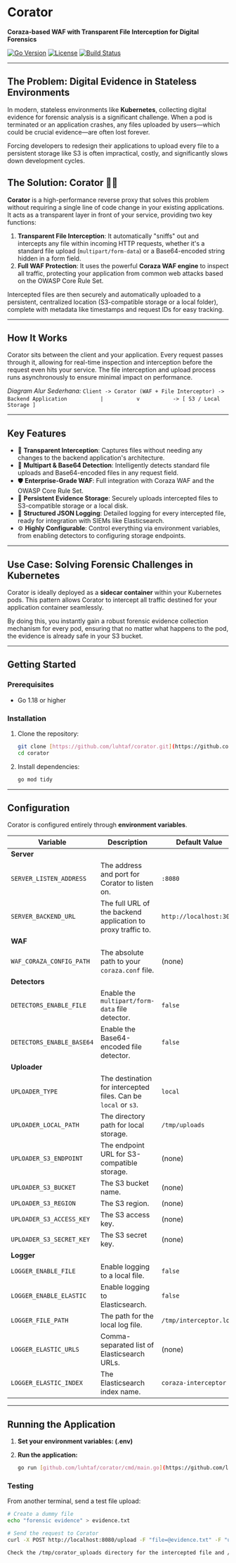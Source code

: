 # Corator

**Coraza-based WAF with Transparent File Interception for Digital Forensics**

[![Go Version](https://img.shields.io/badge/go-1.18+-blue.svg)](https://golang.org/)
[![License](https://img.shields.io/badge/License-MIT-green.svg)](https://opensource.org/licenses/MIT)
[![Build Status](https://img.shields.io/badge/build-passing-brightgreen)](https://github.com/luhtaf/corator)

---

## The Problem: Digital Evidence in Stateless Environments

In modern, stateless environments like **Kubernetes**, collecting digital evidence for forensic analysis is a significant challenge. When a pod is terminated or an application crashes, any files uploaded by users—which could be crucial evidence—are often lost forever.

Forcing developers to redesign their applications to upload every file to a persistent storage like S3 is often impractical, costly, and significantly slows down development cycles.

## The Solution: Corator 🕵️‍♂️

**Corator** is a high-performance reverse proxy that solves this problem without requiring a single line of code change in your existing applications. It acts as a transparent layer in front of your service, providing two key functions:

1.  **Transparent File Interception**: It automatically "sniffs" out and intercepts any file within incoming HTTP requests, whether it's a standard file upload (`multipart/form-data`) or a Base64-encoded string hidden in a form field.
2.  **Full WAF Protection**: It uses the powerful **Coraza WAF engine** to inspect all traffic, protecting your application from common web attacks based on the OWASP Core Rule Set.

Intercepted files are then securely and automatically uploaded to a persistent, centralized location (S3-compatible storage or a local folder), complete with metadata like timestamps and request IDs for easy tracking.

---

## How It Works

Corator sits between the client and your application. Every request passes through it, allowing for real-time inspection and interception before the request even hits your service. The file interception and upload process runs asynchronously to ensure minimal impact on performance.


*Diagram Alur Sederhana:*
`Client -> Corator (WAF + File Interceptor) -> Backend Application`
`          |`
`          v`
`          -> [ S3 / Local Storage ]`

---

## Key Features

-   🔎 **Transparent Interception**: Captures files without needing any changes to the backend application's architecture.
-   📂 **Multipart & Base64 Detection**: Intelligently detects standard file uploads and Base64-encoded files in any request field.
-   🛡️ **Enterprise-Grade WAF**: Full integration with Coraza WAF and the OWASP Core Rule Set.
-   💾 **Persistent Evidence Storage**: Securely uploads intercepted files to S3-compatible storage or a local disk.
-   📝 **Structured JSON Logging**: Detailed logging for every intercepted file, ready for integration with SIEMs like Elasticsearch.
-   ⚙️ **Highly Configurable**: Control everything via environment variables, from enabling detectors to configuring storage endpoints.

---

## Use Case: Solving Forensic Challenges in Kubernetes

Corator is ideally deployed as a **sidecar container** within your Kubernetes pods. This pattern allows Corator to intercept all traffic destined for your application container seamlessly.

By doing this, you instantly gain a robust forensic evidence collection mechanism for every pod, ensuring that no matter what happens to the pod, the evidence is already safe in your S3 bucket.



---

## Getting Started

### Prerequisites
-   Go 1.18 or higher

### Installation
1.  Clone the repository:
    ```bash
    git clone [https://github.com/luhtaf/corator.git](https://github.com/luhtaf/corator.git)
    cd corator
    ```
2.  Install dependencies:
    ```bash
    go mod tidy
    ```

---

## Configuration

Corator is configured entirely through **environment variables**.

| Variable                      | Description                                                  | Default Value                |
| ----------------------------- | ------------------------------------------------------------ | ---------------------------- |
| **Server** |                                                              |                              |
| `SERVER_LISTEN_ADDRESS`         | The address and port for Corator to listen on.                 | `:8080`                      |
| `SERVER_BACKEND_URL`            | The full URL of the backend application to proxy traffic to.   | `http://localhost:3000`      |
| **WAF** |                                                              |                              |
| `WAF_CORAZA_CONFIG_PATH`        | The absolute path to your `coraza.conf` file.                | (none)                       |
| **Detectors** |                                                              |                              |
| `DETECTORS_ENABLE_FILE`         | Enable the `multipart/form-data` file detector.              | `false`                      |
| `DETECTORS_ENABLE_BASE64`       | Enable the Base64-encoded file detector.                     | `false`                      |
| **Uploader** |                                                              |                              |
| `UPLOADER_TYPE`                 | The destination for intercepted files. Can be `local` or `s3`. | `local`                      |
| `UPLOADER_LOCAL_PATH`           | The directory path for local storage.                        | `/tmp/uploads`               |
| `UPLOADER_S3_ENDPOINT`          | The endpoint URL for S3-compatible storage.                  | (none)                       |
| `UPLOADER_S3_BUCKET`            | The S3 bucket name.                                          | (none)                       |
| `UPLOADER_S3_REGION`            | The S3 region.                                               | (none)                       |
| `UPLOADER_S3_ACCESS_KEY`        | The S3 access key.                                           | (none)                       |
| `UPLOADER_S3_SECRET_KEY`        | The S3 secret key.                                           | (none)                       |
| **Logger** |                                                              |                              |
| `LOGGER_ENABLE_FILE`            | Enable logging to a local file.                              | `false`                      |
| `LOGGER_ENABLE_ELASTIC`         | Enable logging to Elasticsearch.                             | `false`                      |
| `LOGGER_FILE_PATH`              | The path for the local log file.                             | `/tmp/interceptor.log`       |
| `LOGGER_ELASTIC_URLS`           | Comma-separated list of Elasticsearch URLs.                  | (none)                       |
| `LOGGER_ELASTIC_INDEX`          | The Elasticsearch index name.                                | `coraza-interceptor`         |


---

## Running the Application

1.  **Set your environment variables: (.env)**

2.  **Run the application:**
    ```bash
    go run [github.com/luhtaf/corator/cmd/main.go](https://github.com/luhtaf/corator/cmd/main.go)
    ```

### Testing
From another terminal, send a test file upload:
```bash
# Create a dummy file
echo "forensic evidence" > evidence.txt

# Send the request to Corator
curl -X POST http://localhost:8080/upload -F "file=@evidence.txt" -F "user=test"

Check the /tmp/corator_uploads directory for the intercepted file and /tmp/corator.log for the log entry.